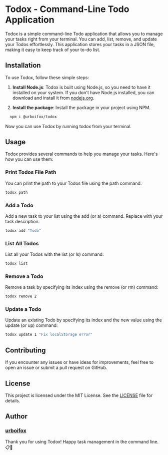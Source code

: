 # Todox - Command-Line Todo Application

Todox is a simple command-line Todo application that allows you to manage your tasks right from your terminal. You can add, list, remove, and update your Todos effortlessly. This application stores your tasks in a JSON file, making it easy to keep track of your to-do list.

## Installation

To use Todox, follow these simple steps:

1. **Install Node.js**: Todox is built using Node.js, so you need to have it installed on your system. If you don't have Node.js installed, you can download and install it from [nodejs.org](https://nodejs.org/).

2. **Install the package**: Install the package in your project using NPM.

```bash
  npm i @urboifox/todox
```

Now you can use Todox by running todox from your terminal.

## Usage

Todox provides several commands to help you manage your tasks. Here's how you can use them:

### Print Todos File Path

You can print the path to your Todos file using the path command:

```bash
todox path
```

### Add a Todo

Add a new task to your list using the add (or a) command. Replace <Todo> with your task description.

```bash
todox add "Todo"
```

### List All Todos

List all your Todos with the list (or ls) command:

```bash
todox list
```

### Remove a Todo

Remove a task by specifying its index using the remove (or rm) command:

```bash
todox remove 2
```

### Update a Todo

Update an existing Todo by specifying its index and the new value using the update (or up) command:

```bash
todox update 1 "Fix localStorage error"
```

## Contributing

If you encounter any issues or have ideas for improvements, feel free to open an issue or submit a pull request on GitHub.

## License

This project is licensed under the MIT License. See the [LICENSE](./LICENCE) file for details.

## Author

### [urboifox](https://urboifox.vercel.app/)

Thank you for using Todox! Happy task management in the command line. 📋🚀

